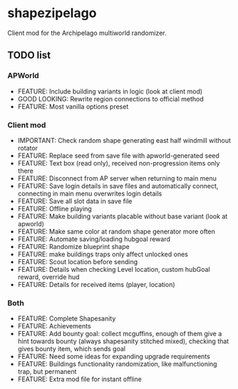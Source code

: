 # shapezipelago
Client mod for the Archipelago multiworld randomizer.

## TODO list
### APWorld
- FEATURE:       Include building variants in logic (look at client mod)
- GOOD LOOKING:  Rewrite region connections to official method
- FEATURE:       Most vanilla options preset
### Client mod
- IMPORTANT:     Check random shape generating east half windmill without rotator
- FEATURE:       Replace seed from save file with apworld-generated seed
- FEATURE:       Text box (read only), received non-progression items only there
- FEATURE:       Disconnect from AP server when returning to main menu
- FEATURE:       Save login details in save files and automatically connect, connecting in main menu overwrites login details
- FEATURE:       Save all slot data in save file
- FEATURE:       Offline playing
- FEATURE:       Make building variants placable without base variant (look at apworld)
- FEATURE:       Make same color at random shape generator more often
- FEATURE:       Automate saving/loading hubgoal reward
- FEATURE:       Randomize blueprint shape
- FEATURE:       make buildings traps only affect unlocked ones
- FEATURE:       Scout location before sending
- FEATURE:       Details when checking Level location, custom hubGoal reward, override hud
- FEATURE:       Details for received items (player, location)
### Both
- FEATURE:       Complete Shapesanity
- FEATURE:       Achievements
- FEATURE:       Add bounty goal: collect mcguffins, enough of them give a hint towards bounty (always shapesanity stitched mixed), checking that gives bounty item, which sends goal
- FEATURE:       Need some ideas for expanding upgrade requirements
- FEATURE:       Buildings functionality randomization, like malfunctioning trap, but permanent
- FEATURE:       Extra mod file for instant offline
